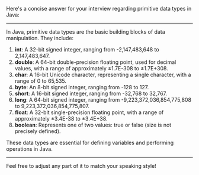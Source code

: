 Here's a concise answer for your interview regarding primitive data types in Java:

---

In Java, primitive data types are the basic building blocks of data manipulation. They include:

1. **int**: A 32-bit signed integer, ranging from -2,147,483,648 to 2,147,483,647.
2. **double**: A 64-bit double-precision floating point, used for decimal values, with a range of approximately ±1.7E-308 to ±1.7E+308.
3. **char**: A 16-bit Unicode character, representing a single character, with a range of 0 to 65,535.
4. **byte**: An 8-bit signed integer, ranging from -128 to 127.
5. **short**: A 16-bit signed integer, ranging from -32,768 to 32,767.
6. **long**: A 64-bit signed integer, ranging from -9,223,372,036,854,775,808 to 9,223,372,036,854,775,807.
7. **float**: A 32-bit single-precision floating point, with a range of approximately ±3.4E-38 to ±3.4E+38.
8. **boolean**: Represents one of two values: true or false (size is not precisely defined).

These data types are essential for defining variables and performing operations in Java.

--- 

Feel free to adjust any part of it to match your speaking style!